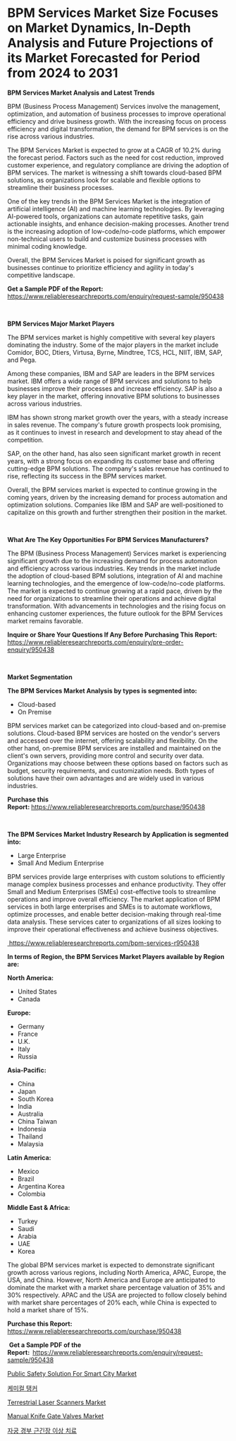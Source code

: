 <p><h1>BPM Services Market Size Focuses on Market Dynamics, In-Depth Analysis and Future Projections of its Market Forecasted for Period from 2024 to 2031</h1></p><p><strong>BPM Services Market Analysis and Latest Trends</strong></p>
<p><p>BPM (Business Process Management) Services involve the management, optimization, and automation of business processes to improve operational efficiency and drive business growth. With the increasing focus on process efficiency and digital transformation, the demand for BPM services is on the rise across various industries.</p><p>The BPM Services Market is expected to grow at a CAGR of 10.2% during the forecast period. Factors such as the need for cost reduction, improved customer experience, and regulatory compliance are driving the adoption of BPM services. The market is witnessing a shift towards cloud-based BPM solutions, as organizations look for scalable and flexible options to streamline their business processes.</p><p>One of the key trends in the BPM Services Market is the integration of artificial intelligence (AI) and machine learning technologies. By leveraging AI-powered tools, organizations can automate repetitive tasks, gain actionable insights, and enhance decision-making processes. Another trend is the increasing adoption of low-code/no-code platforms, which empower non-technical users to build and customize business processes with minimal coding knowledge.</p><p>Overall, the BPM Services Market is poised for significant growth as businesses continue to prioritize efficiency and agility in today's competitive landscape.</p></p>
<p><strong>Get a Sample PDF of the Report:&nbsp;</strong> <a href="https://www.reliableresearchreports.com/enquiry/request-sample/950438">https://www.reliableresearchreports.com/enquiry/request-sample/950438</a></p>
<p>&nbsp;</p>
<p><strong>BPM Services Major Market Players</strong></p>
<p><p>The BPM services market is highly competitive with several key players dominating the industry. Some of the major players in the market include Comidor, BOC, Dtiers, Virtusa, Byrne, Mindtree, TCS, HCL, NIIT, IBM, SAP, and Pega.</p><p>Among these companies, IBM and SAP are leaders in the BPM services market. IBM offers a wide range of BPM services and solutions to help businesses improve their processes and increase efficiency. SAP is also a key player in the market, offering innovative BPM solutions to businesses across various industries.</p><p>IBM has shown strong market growth over the years, with a steady increase in sales revenue. The company's future growth prospects look promising, as it continues to invest in research and development to stay ahead of the competition.</p><p>SAP, on the other hand, has also seen significant market growth in recent years, with a strong focus on expanding its customer base and offering cutting-edge BPM solutions. The company's sales revenue has continued to rise, reflecting its success in the BPM services market.</p><p>Overall, the BPM services market is expected to continue growing in the coming years, driven by the increasing demand for process automation and optimization solutions. Companies like IBM and SAP are well-positioned to capitalize on this growth and further strengthen their position in the market.</p></p>
<p>&nbsp;</p>
<p><strong>What Are The Key Opportunities For BPM Services Manufacturers?</strong></p>
<p><p>The BPM (Business Process Management) Services market is experiencing significant growth due to the increasing demand for process automation and efficiency across various industries. Key trends in the market include the adoption of cloud-based BPM solutions, integration of AI and machine learning technologies, and the emergence of low-code/no-code platforms. The market is expected to continue growing at a rapid pace, driven by the need for organizations to streamline their operations and achieve digital transformation. With advancements in technologies and the rising focus on enhancing customer experiences, the future outlook for the BPM Services market remains favorable.</p></p>
<p><strong>Inquire or Share Your Questions If Any Before Purchasing This Report:</strong> <a href="https://www.reliableresearchreports.com/enquiry/pre-order-enquiry/950438">https://www.reliableresearchreports.com/enquiry/pre-order-enquiry/950438</a></p>
<p>&nbsp;</p>
<p><strong>Market Segmentation</strong></p>
<p><strong>The BPM Services Market Analysis by types is segmented into:</strong></p>
<p><ul><li>Cloud-based</li><li>On Premise</li></ul></p>
<p><p>BPM services market can be categorized into cloud-based and on-premise solutions. Cloud-based BPM services are hosted on the vendor's servers and accessed over the internet, offering scalability and flexibility. On the other hand, on-premise BPM services are installed and maintained on the client's own servers, providing more control and security over data. Organizations may choose between these options based on factors such as budget, security requirements, and customization needs. Both types of solutions have their own advantages and are widely used in various industries.</p></p>
<p><strong>Purchase this Report:&nbsp;</strong><a href="https://www.reliableresearchreports.com/purchase/950438">https://www.reliableresearchreports.com/purchase/950438</a></p>
<p>&nbsp;</p>
<p><strong>The BPM Services Market Industry Research by Application is segmented into:</strong></p>
<p><ul><li>Large Enterprise</li><li>Small And Medium Enterprise</li></ul></p>
<p><p>BPM services provide large enterprises with custom solutions to efficiently manage complex business processes and enhance productivity. They offer Small and Medium Enterprises (SMEs) cost-effective tools to streamline operations and improve overall efficiency. The market application of BPM services in both large enterprises and SMEs is to automate workflows, optimize processes, and enable better decision-making through real-time data analysis. These services cater to organizations of all sizes looking to improve their operational effectiveness and achieve business objectives.</p></p>
<p><a href="https://www.reliableresearchreports.com/bpm-services-r950438">&nbsp;https://www.reliableresearchreports.com/bpm-services-r950438</a></p>
<p><strong>In terms of Region, the BPM Services Market Players available by Region are:</strong></p>
<p>
    <p> <strong> North America: </strong>
        <ul>
            <li>United States</li>
            <li>Canada</li>
        </ul>
        </p> 
    <p> <strong> Europe: </strong>
        <ul>
            <li>Germany</li>
            <li>France</li>
            <li>U.K.</li>
            <li>Italy</li>
            <li>Russia</li>
        </ul>
        </p> 
    <p> <strong> Asia-Pacific: </strong>
        <ul>
            <li>China</li>
            <li>Japan</li>
            <li>South Korea</li>
            <li>India</li>
            <li>Australia</li>
            <li>China Taiwan</li>
            <li>Indonesia</li>
            <li>Thailand</li>
            <li>Malaysia</li>
        </ul>
        </p> 
    <p> <strong> Latin America: </strong>
        <ul>
            <li>Mexico</li>
            <li>Brazil</li>
            <li>Argentina Korea</li>
            <li>Colombia</li>
        </ul>
        </p> 
    <p> <strong> Middle East & Africa: </strong>
        <ul>
            <li>Turkey</li>
            <li>Saudi</li>
            <li>Arabia</li>
            <li>UAE</li>
            <li>Korea</li>
        </ul>
    </p>
    </p>
<p><p>The global BPM services market is expected to demonstrate significant growth across various regions, including North America, APAC, Europe, the USA, and China. However, North America and Europe are anticipated to dominate the market with a market share percentage valuation of 35% and 30% respectively. APAC and the USA are projected to follow closely behind with market share percentages of 20% each, while China is expected to hold a market share of 15%.</p></p>
<p><strong>Purchase this Report: </strong><a href="https://www.reliableresearchreports.com/purchase/950438">https://www.reliableresearchreports.com/purchase/950438</a></p>
<p>&nbsp;<strong>Get a Sample PDF of the Report:&nbsp;&nbsp;</strong><a href="https://www.reliableresearchreports.com/enquiry/request-sample/950438">https://www.reliableresearchreports.com/enquiry/request-sample/950438</a></p>
<p><strong></strong></p>
<p><p><a href="https://github.com/carlLane655/Market-Research-Report-List-1/blob/main/public-safety-solution-for-smart-city-market.md">Public Safety Solution For Smart City Market</a></p><p><a href="https://github.com/JeromeRtyau89966/Market-Research-Report-List-3/blob/main/418617579490.md">케미컬 탱커</a></p><p><a href="https://medium.com/@cesailson56547/global-terrestrial-laser-scanners-market-is-projected-to-grow-at-a-cagr-of-7-9-7b8fc657269e">Terrestrial Laser Scanners Market</a></p><p><a href="https://medium.com/@victoria.lyman98067/manual-knife-gate-valves-market-outlook-complete-industry-analysis-2024-to-2031-0931a1324fcf">Manual Knife Gate Valves Market</a></p><p><a href="https://github.com/TimmyMann6767/Market-Research-Report-List-3/blob/main/168669579489.md">자궁 경부 근긴장 이상 치료</a></p></p>